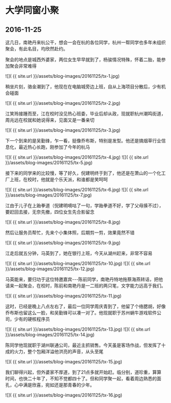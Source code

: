 大学同窗小聚
========================

2016-11-25
------------------------
这几日，南艳丹来杭公干，想会一会在杭的各位同学，杭州一帮同学也多年未组织聚会，有此名目，均欣然赴约。

聚会的地点是城西外婆家，两位女生早早就到了，杨骏情况特殊，怀着二胎，能参加聚会非常难得

![]( {{ site.url }}/assets/blog-images/20161125/tx-1.jpg)

稍坐片刻，骆金潮到了，他现在在电脑城旁边上班，自从上海项目分散后，少有机会碰面

![]( {{ site.url }}/assets/blog-images/20161125/tx-2.jpg)

江笑玲接踵而至，江在校时没见热心班委，毕业后却从政，现就职杭州潮鸣街道，周兆远在校就和她说得来，见面又是一番亲切

![]( {{ site.url }}/assets/blog-images/20161125/tx-3.jpg)

下一个到来的是吴勤锋，乍一看，挺像乔布斯，特别是发型。他还是搞烟草行业信息化，最近热心长跑，刚参加了今年的杭马

![]( {{ site.url }}/assets/blog-images/20161125/tx-4.jpg)
![]( {{ site.url }}/assets/blog-images/20161125/tx-5.jpg)

接下来的同学来的比较慢，等了好久，倪建明终于到了，他还是在萧山的一个化工厂上班，在校时，他就是个乐天派，和谁都是笑呵呵

![]( {{ site.url }}/assets/blog-images/20161125/tx-6.jpg)
![]( {{ site.url }}/assets/blog-images/20161125/tx-7.jpg)

江由于儿子在上跆拳道（倪建明嘀咕了一句，学跆拳道不好，学了父母揍不过），要赶回去接，无奈先撤，四位女生先合影留念

![]( {{ site.url }}/assets/blog-images/20161125/tx-8.jpg)

然后让服务员帮忙，先来个小集体照，后期剪一剪，效果竟然不错

![]( {{ site.url }}/assets/blog-images/20161125/tx-9.jpg)

江走后就五分钟，马英到了，她在银行上班，今天从湖州赶来，非常不容易

![]( {{ site.url }}/assets/blog-images/20161125/tx-10.jpg)
![]( {{ site.url }}/assets/blog-images/20161125/tx-12.jpg)

马英能来，要归功于这位特邀嘉宾---陈前同学，南艳丹特地拖蔡海燕转话，把他请来一起聚会，在校时，陈前和南艳丹是一二班的两只笔，文字能力远高于我们。

![]( {{ site.url }}/assets/blog-images/20161125/tx-11.jpg)

这时，已经是晚上八点左右了，最后一位同学周庆青到了，他留了个络腮胡，好像乔布斯也留这么一脸，和吴勤锋可以凑一对了。他现就职于苏州蜗牛游戏软件公司，少有的硬核程序员

![]( {{ site.url }}/assets/blog-images/20161125/tx-13.jpg)
![]( {{ site.url }}/assets/blog-images/20161125/tx-14.jpg)

陈同学他现就职于湖州联通公司，最近主抓销售。今天虽是客场作战，但发挥了十成的火力，整个包厢洋溢他洪亮的声音，从头至尾

![]( {{ site.url }}/assets/blog-images/20161125/tx-15.jpg)

我们聊得兴起，但外婆家不厚道，到了21点多就开始赶。临分别，道珍重，算算时间，也快二十年了，不知不觉都四十了。但和同学聚一起，看着周边熟悉的面孔，心中满是欣喜，宛如还是那青春的少年。

![]( {{ site.url }}/assets/blog-images/20161125/tx-16.jpg)